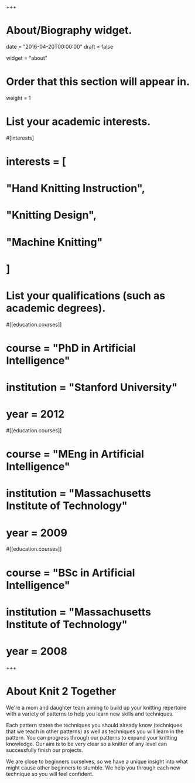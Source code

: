 +++
# About/Biography widget.

date = "2016-04-20T00:00:00"
draft = false

widget = "about"

# Order that this section will appear in.
weight = 1

# List your academic interests.
#[interests]
#  interests = [
#    "Hand Knitting Instruction",
#    "Knitting Design",
#    "Machine Knitting"
#  ]

# List your qualifications (such as academic degrees).
#[[education.courses]]
#  course = "PhD in Artificial Intelligence"
#  institution = "Stanford University"
#  year = 2012

#[[education.courses]]
#  course = "MEng in Artificial Intelligence"
#  institution = "Massachusetts Institute of Technology"
#  year = 2009

#[[education.courses]]
#  course = "BSc in Artificial Intelligence"
#  institution = "Massachusetts Institute of Technology"
#  year = 2008
 
+++

# About Knit 2 Together

We're a mom and daughter team aiming to build up your knitting repertoire with a variety of patterns to help you learn new skills and techniques.

Each pattern states the techniques you should already know (techniques that we teach in other patterns) as well as techniques you will learn in the pattern. You can progress through our patterns to expand your knitting knowledge. Our aim is to be very clear so a knitter of any level can successfully finish our projects.

We are close to beginners ourselves, so we have a unique insight into what might cause other beginners to stumble. We help you through each new technique so you will feel confident.
